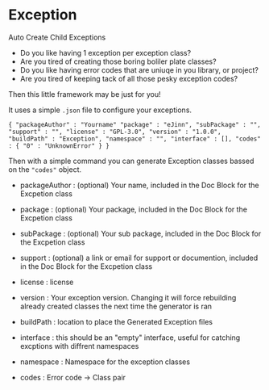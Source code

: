 # Exception
Auto Create Child Exceptions 

 - Do you like having 1 exception per exception class? 
 - Are you tired of creating those boring boliler plate classes?
 - Do you like having error codes that are uniuqe in you library, or project?
 - Are you tired of keeping tack of all those pesky exception codes?
 
 Then this little framework may be just for you!
 
 It uses a simple `.json` file to configure your exceptions. 
 
 `{
    "packageAuthor" : "Yourname"
 	"package" : "eJinn",
 	"subPackage" : "",
 	"support" : "",
 	"license" : "GPL-3.0",
	"version" : "1.0.0",
	"buildPath" : "Exception",
	"namespace" : "",
	"interface" : [],
	"codes" : {
		"0" : "UnknownError"
	}
}`
 
 Then with a simple command you can generate Exception classes bassed on the `"codes"` object.

 - packageAuthor : (optional) Your name, included in the Doc Block for the Excpetion class
 
 - package : (optional) Your package, included in the Doc Block for the Excpetion class

 - subPackage : (optional) Your sub package, included in the Doc Block for the Excpetion class

 - support : (optional) a link or email for support or documention, included in the Doc Block for the Excpetion class
 
 - license : license 

 - version : Your exception version.  Changing it will force rebuilding already created classes the next time the generator is ran
 
 - buildPath : location to place the Generated Exception files
 
 - interface : this should be an "empty" interface, useful for catching excptions with diffrent namespaces
 
 - namespace : Namespace for the exception classes
 
 - codes :  Error code -> Class pair